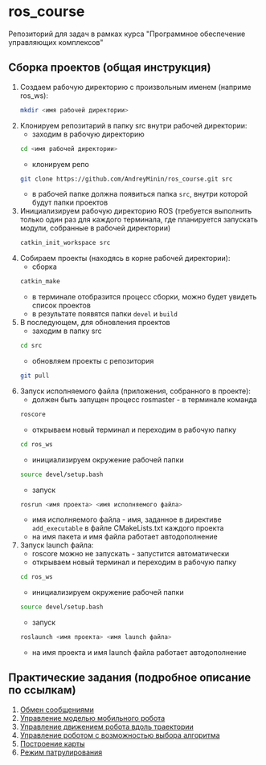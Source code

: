 # ros_course
Репозиторий для задач в рамках курса "Программное обеспечение управляющих комплексов"
## Сборка проектов (общая инструкция)
1. Создаем рабочую директорию с произвольным именем (наприме ros_ws):
   ```bash
   mkdir <имя рабочей директории>
   ```
2. Клонируем репозитарий в папку src внутри рабочей директории:
   - заходим в рабочую директорию  
   ```bash 
   cd <имя рабочей директории>
   ```  
   - клонируем репо  
   ```bash
   git clone https://github.com/AndreyMinin/ros_course.git src
   ```
   - в рабочей папке должна появиться папка `src`, внутри которой будут папки проектов 
3. Инициализируем рабочую директорию ROS (требуется выполнить только один раз для каждого терминала, где планируется запускать модули, собранные в рабочей директории)
   ```bash
   catkin_init_workspace src
   ```
4. Собираем проекты (находясь в корне рабочей директории):
   - сборка
   ```bash
   catkin_make
   ```
   - в терминале отобразится процесс сборки, можно будет увидеть список проектов
   - в результате появятся папки `devel` и `build` 
5. В последующем, для обновления проектов 
   - заходим в папку src  
   ```bash
   cd src 
   ```
   - обновляем проекты с репозитория  
   ```bash
   git pull
   ```
6. Запуск исполняемого файла (приложения, собранного в проекте):
   - должен быть запущен процесс rosmaster - в терминале команда  
   ```bash
   roscore
   ```
   - открываем новый терминал и переходим в рабочую папку 
   ```bash
   cd ros_ws
   ```
   - инициализируем окружение рабочей папки  
   ```bash
   source devel/setup.bash
   ```   
   - запуск  
   ```bash
   rosrun <имя проекта> <имя исполняемого файла>
   ```
   - имя исполняемого файла - имя, заданное в директиве `add_executable` в файле CMakeLists.txt каждого проекта
   - на имя пакета и имя файла работает автодополнение <tab>
7. Запуск launch файла:
   - roscore можно не запускать - запустится автоматически
   - открываем новый терминал и переходим в рабочую папку 
   ```bash
   cd ros_ws
   ```
   - инициализируем окружение рабочей папки  
   ```bash
   source devel/setup.bash
   ```   
   - запуск  
   ```bash
   roslaunch <имя проекта> <имя launch файла>
   ```
   - на имя проекта и имя launch файла работает автодополнение <tab>
   
 ## Практические задания (подробное описание по ссылкам) 
 1. [Обмен сообщениями](https://github.com/AndreyMinin/ros_course/tree/master/chat)
 2. [Управление моделью мобильного робота](https://github.com/AndreyMinin/ros_course/tree/master/robot_control)
 3. [Управление движением робота вдоль траектории](https://github.com/AndreyMinin/ros_course/tree/master/line_control)
 4. [Управление роботом с возможностью выбора алгоритма](https://github.com/AndreyMinin/ros_course/tree/master/control_selector)
 5. [Построение карты](https://github.com/AndreyMinin/ros_course/tree/master/simple_map)
 6. [Режим патрулирования](https://github.com/AndreyMinin/ros_course/tree/master/patrol_bot)
